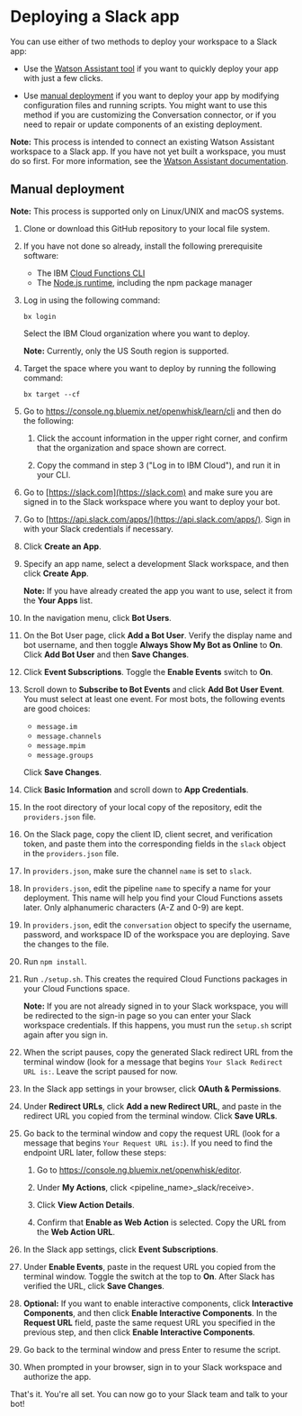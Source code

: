 # Deploying a Slack app

You can use either of two methods to deploy your workspace to a Slack app:

- Use the [Watson Assistant tool](https://console.bluemix.net/docs/services/conversation/conversation-connector.html#deploying-to-slack-using-the-watson-assistant-tool) if you want to quickly deploy your app with just a few clicks.

- Use [manual deployment](#manual-deployment) if you want to deploy your app by modifying configuration files and running scripts. You might want to use this method if you are customizing the Conversation connector, or if you need to repair or update components of an existing deployment.

**Note:** This process is intended to connect an existing Watson Assistant workspace to a Slack app. If you have not yet built a workspace, you must do so first. For more information, see the [Watson Assistant documentation](https://console.bluemix.net/docs/services/conversation/index.html).

## Manual deployment

**Note:** This process is supported only on Linux/UNIX and macOS systems.

1.  Clone or download this GitHub repository to your local file system.

1.  If you have not done so already, install the following prerequisite software:

    - The IBM [Cloud Functions CLI](https://console.ng.bluemix.net/openwhisk/learn/cli)
    - The [Node.js runtime](https://nodejs.org/), including the npm package manager

1.  Log in using the following command:

    `bx login`

    Select the IBM Cloud organization where you want to deploy.

    **Note:** Currently, only the US South region is supported.

1.  Target the space where you want to deploy by running the following command:

    `bx target --cf`

1.  Go to https://console.ng.bluemix.net/openwhisk/learn/cli and then do the following:

    1.  Click the account information in the upper right corner, and confirm that the organization and space shown are correct.

    1.  Copy the command in step 3 ("Log in to IBM Cloud"), and run it in your CLI.

1.  Go to [https://slack.com](https://slack.com) and make sure you are signed in to the Slack workspace where you want to deploy your bot.

1.  Go to [https://api.slack.com/apps/](https://api.slack.com/apps/). Sign in with your Slack credentials if necessary.

1.  Click **Create an App**.

1.  Specify an app name, select a development Slack workspace, and then click **Create App**.

    **Note:** If you have already created the app you want to use, select it from the **Your Apps** list.

1.  In the navigation menu, click **Bot Users**.

1.  On the Bot User page, click **Add a Bot User**. Verify the display name and bot username, and then toggle **Always Show My Bot as Online** to **On**. Click **Add Bot User** and then **Save Changes**.

1.  Click **Event Subscriptions**. Toggle the **Enable Events** switch to **On**.

1.  Scroll down to **Subscribe to Bot Events** and click **Add Bot User Event**. You must select at least one event. For most bots, the following events are good choices:

    - `message.im`
    - `message.channels`
    - `message.mpim`
    - `message.groups`

    Click **Save Changes**.

1.  Click **Basic Information** and scroll down to **App Credentials**.

1.  In the root directory of your local copy of the repository, edit the `providers.json` file.

1.  On the Slack page, copy the client ID, client secret, and verification token, and paste them into the corresponding fields in the `slack` object in the `providers.json` file.

1.  In `providers.json`, make sure the channel `name` is set to `slack`.

1.  In `providers.json`, edit the pipeline `name` to specify a name for your deployment. This name will help you find your Cloud Functions assets later. Only alphanumeric characters (A-Z and 0-9) are kept.

1.  In `providers.json`, edit the `conversation` object to specify the username, password, and workspace ID of the workspace you are deploying. Save the changes to the file.

1.  Run `npm install`.

1.  Run `./setup.sh`. This creates the required Cloud Functions packages in your Cloud Functions space.

    **Note:** If you are not already signed in to your Slack workspace, you will be redirected to the sign-in page so you can enter your Slack workspace credentials. If this happens, you must run the `setup.sh` script again after you sign in.

1.  When the script pauses, copy the generated Slack redirect URL from the terminal window (look for a message that begins `Your Slack Redirect URL is:`. Leave the script paused for now.

1.  In the Slack app settings in your browser, click **OAuth & Permissions**.

1.  Under **Redirect URLs**, click **Add a new Redirect URL**, and paste in the redirect URL you copied from the terminal window. Click **Save URLs**.

1.  Go back to the terminal window and copy the request URL (look for a message that begins `Your Request URL is:`). If you need to find the endpoint URL later, follow these steps:

    1.  Go to https://console.ng.bluemix.net/openwhisk/editor.

    1.  Under **My Actions**,  click <pipeline_name>_slack/receive>.

    1.  Click **View Action Details**.

    1.  Confirm that **Enable as Web Action** is selected. Copy the URL from the **Web Action URL**.

1.  In the Slack app settings, click **Event Subscriptions**.

1.  Under **Enable Events**, paste in the request URL you copied from the terminal window. Toggle the switch at the top to **On**. After Slack has verified the URL, click **Save Changes**.

1.  **Optional:** If you want to enable interactive components, click **Interactive Components**, and then click **Enable Interactive Components**. In the **Request URL** field, paste the same request URL you specified in the previous step, and then click **Enable Interactive Components**.

1.  Go back to the terminal window and press Enter to resume the script.

1.  When prompted in your browser, sign in to your Slack workspace and authorize the app.

That's it. You're all set. You can now go to your Slack team and talk to your bot!
